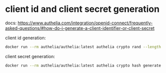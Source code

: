 # client id and client secret generation

docs:
https://www.authelia.com/integration/openid-connect/frequently-asked-questions/#how-do-i-generate-a-client-identifier-or-client-secret


client id generation:
```bash
docker run --rm authelia/authelia:latest authelia crypto rand --length 72 --charset rfc3986
```

client secret generation:
```bash
docker run --rm authelia/authelia:latest authelia crypto hash generate pbkdf2 --variant sha512 --random --random.length 72 --random.charset rfc3986
```